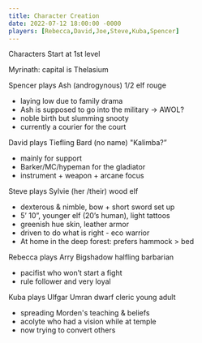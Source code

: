 ```yaml
---
title: Character Creation
date: 2022-07-12 18:00:00 -0000
players: [Rebecca,David,Joe,Steve,Kuba,Spencer]
---
```

Characters Start at 1st level

Myrinath: capital is Thelasium

Spencer plays Ash (androgynous) 1/2 elf rouge
* laying low due to family drama 
* Ash is supposed to go into the military -> AWOL? 
* noble birth but slumming  snooty 
* currently a courier for the court

David plays Tiefling Bard (no name) "Kalimba?”
* mainly for support 
* Barker/MC/hypeman for the gladiator 
* instrument + weapon + arcane focus

Steve plays Sylvie (her /their) wood elf
* dexterous & nimble, bow + short sword set up 
* 5’ 10”, younger elf (20’s human), light tattoos 
* greenish hue skin, leather armor 
* driven to do what is right - eco warrior 
* At home in the deep forest: prefers hammock > bed

Rebecca plays Arry Bigshadow halfling barbarian 
* pacifist who won’t start a fight 
* rule follower and very loyal

Kuba plays Ulfgar Umran dwarf cleric young adult 
* spreading Morden's teaching & beliefs 
* acolyte who had a vision while at temple 
* now trying to convert others
